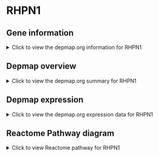 <h1>RHPN1</h1>

<h2>Gene information</h2>
<details>
  <summary>Click to view the depmap.org information for RHPN1</summary>
  <iframe src="https://depmap.org/portal/gene/RHPN1?tab=about" style="border:none;width:100%;height:800px"></iframe>
</details>

<h2>Depmap overview</h2>
<details>
  <summary>Click to view the depmap.org summary for RHPN1</summary>
  <iframe src="https://depmap.org/portal/gene/RHPN1?tab=overview" style="border:none;width:100%;height:800px"></iframe>
</details>

<h2>Depmap expression</h2>
<details>
  <summary>Click to view the depmap.org expression data for RHPN1</summary>
  <iframe src="https://depmap.org/portal/gene/RHPN1?tab=characterization" style="border:none;width:100%;height:800px"></iframe>
</details>



<h2>Reactome Pathway diagram</h2>
<details>
  <summary>Click to view Reactome pathway for RHPN1</summary>
  <p>RHO GTPases Activate Rhotekin and Rhophilins</p>
  <iframe src="https://reactome.org/PathwayBrowser/#/R-HSA-5666185" style="border:none;width:100%;height:800px"></iframe>
</details>



